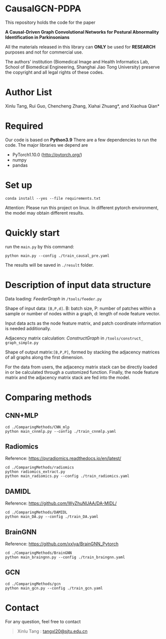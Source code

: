 # CausalGCN-PDPA

This repository holds the code for the paper

**A Causal-Driven Graph Convolutional Networks for Postural Abnormality Identification in Parkinsonians**

All the materials released in this library can **ONLY** be used for **RESEARCH** purposes and not for commercial use.

The authors' institution (Biomedical Image and Health Informatics Lab, School of Biomedical Engineering, Shanghai Jiao Tong University) preserve the copyright and all legal rights of these codes.

# Author List

Xinlu Tang, Rui Guo, Chencheng Zhang, Xiahai Zhuang\*, and Xiaohua Qian\*

# Required

Our code is based on **Python3.9** There are a few dependencies to run the code. The major libraries we depend are

- PyTorch1.10.0 (http://pytorch.org/)
- numpy
- pandas

# Set up

```shell
conda install --yes --file requirements.txt
```

Attention: Please run this project on linux. In different pytorch environment, the model may obtain different results.

# Quickly start

run the `main.py` by this command:

```shell
python main.py --config ./train_causal_pre.yaml
```

The results will be saved in `./result` folder.

# Description of input data structure

Data loading: *FeederGraph* in `/tools/feeder.py`

Shape of input data: `[B,P,d]`.  B: batch size, P: number of patches within a sample or number of nodes within a graph, d: length of node feature vector. 

Input data acts as the node feature matrix, and patch coordinate information is needed additionally. 

Adjacency matrix calculation: *ConstructGraph* in `/tools/construct_ graph_simple.py`

Shape of output matrix:`[B,P,P]`, formed by stacking the adjacency matrices of all graphs along the first dimension.

For the data from users, the adjacency matrix stack can be directly loaded in or be calculated through a customized function. Finally, the node feature matrix and the adjacency matrix stack are fed into the model.

# Comparing methods

## CNN+MLP

```shell
cd ./ComparingMethods/CNN_mlp
python main_cnnmlp.py --config ./train_cnnmlp.yaml
```

## Radiomics

Reference: https://pyradiomics.readthedocs.io/en/latest/

```shell
cd ./ComparingMethods/radiomics
python radiomics_extract.py
python main_radiomics.py --config ./train_radiomics.yaml
```

## DAMIDL

Reference: https://github.com/WyZhuNUAA/DA-MIDL/

```shell
cd ./ComparingMethods/DAMIDL
python main_DA.py --config ./train_DA.yaml
```

## BrainGNN

Reference: https://github.com/xxlya/BrainGNN_Pytorch

```shell
cd ./ComparingMethods/BrainGNN
python main_braingnn.py --config ./train_braingnn.yaml
```

## GCN

```shell
cd ./ComparingMethods/gcn
python main_gcn.py --config ./train_gcn.yaml
```

# Contact

For any question, feel free to contact

> Xinlu Tang : [tangxl20@sjtu.edu.cn](mailto:tangxl20@sjtu.edu.cn)
